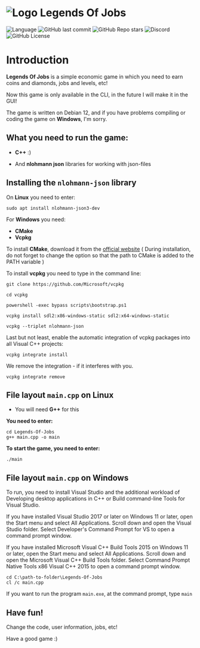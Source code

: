 # ![Logo](https://github.com/InFineTy888/Legends-Of-Jobs/LOJ.png) Legends Of Jobs
![Language](https://img.shields.io/badge/language-C++-blue)
![GitHub last commit](https://img.shields.io/github/last-commit/InFineTy888/Legends-Of-Jobs)
![GitHub Repo stars](https://img.shields.io/github/stars/InFineTy888/Legends-Of-Jobs)
![Discord](https://img.shields.io/discord/1180895516532416542)
![GitHub License](https://img.shields.io/github/license/InFineTy888/Legends-Of-Jobs)

# Introduction

**Legends Of Jobs** is a simple economic game in which you need to earn coins and diamonds, jobs and levels, etc!


Now this game is only available in the CLI, in the future I will make it in the GUI!


The game is written on Debian 12, and if you have problems compiling or coding the game on **Windows**, I'm sorry.

## What you need to run the game:

- **C++** :)

- And **nlohmann json** libraries for working with json-files

## Installing the `nlohmann-json` library

On **Linux** you need to enter:
```
sudo apt install nlohmann-json3-dev
```
For **Windows** you need:
- **CMake**
- **Vcpkg**

To install **CMake**, download it from the [official website](http://cmake.org/download/) ( During installation, do not forget to change the option so that the path to CMake is added to the PATH variable )

To install **vcpkg** you need to type in the command line:
```
git clone https://github.com/Microsoft/vcpkg

cd vcpkg

powershell -exec bypass scripts\bootstrap.ps1

vcpkg install sdl2:x86-windows-static sdl2:x64-windows-static

vcpkg --triplet nlohmann-json
```
Last but not least, enable the automatic integration of vcpkg packages into all Visual C++ projects:
```
vcpkg integrate install
```

We remove the integration - if it interferes with you.
```
vcpkg integrate remove
```

## File layout `main.cpp` on Linux
- You will need **G++** for this
  
**You need to enter:**
```
cd Legends-Of-Jobs
g++ main.cpp -o main
```

**To start the game, you need to enter:**
```
./main
```

## File layout `main.cpp` on Windows
To run, you need to install Visual Studio and the additional workload of Developing desktop applications in C++ or Build command-line Tools for Visual Studio.

If you have installed Visual Studio 2017 or later on Windows 11 or later, open the Start menu and select All Applications. Scroll down and open the Visual Studio folder. Select Developer's Command Prompt for VS to open a command prompt window.

If you have installed Microsoft Visual C++ Build Tools 2015 on Windows 11 or later, open the Start menu and select All Applications. Scroll down and open the Microsoft Visual C++ Build Tools folder. Select Command Prompt Native Tools x86 Visual C++ 2015 to open a command prompt window.
```
cd C:\path-to-folder\Legends-Of-Jobs
cl /c main.cpp
```
If you want to run the program `main.exe`, at the command prompt, type `main`

## Have fun!
Change the code, user information, jobs, etc!

Have a good game :)
